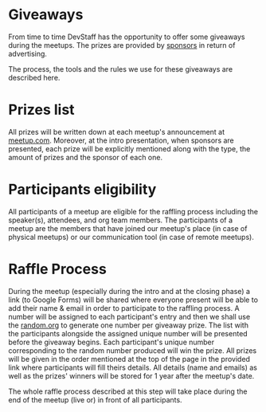 # Giveaways
From time to time DevStaff has the opportunity to offer some giveaways during the meetups. The prizes are provided by [sponsors](https://github.com/devstaff-crete/DevStaff-Heraklion/blob/master/Sponsors.md) in return of advertising.

The process, the tools and the rules we use for these giveaways are described here.

# Prizes list
All prizes will be written down at each meetup's announcement at [meetup.com](https://www.meetup.com/devstaff/). Moreover, at the intro presentation, when sponsors are presented, each prize will be explicitly mentioned along with the type, the amount of prizes and the sponsor of each one.

# Participants eligibility
All participants of a meetup are eligible for the raffling process including the speaker(s), attendees, and org team members. The participants of a meetup are the members that have joined our meetup's place (in case of physical meetups) or our communication tool (in case of remote meetups).

# Raffle Process
During the meetup (especially during the intro and at the closing phase) a link (to Google Forms) will be shared where everyone present will be able to add their name & email in order to participate to the raffling process. A number will be assigned to each participant's entry and then we shall use the [random.org](https://www.random.org/) to generate one number per giveaway prize. The list with the participants alongside the assigned unique number will be presented before the giveaway begins. Each participant's unique number corresponding to the random number produced will win the prize. All prizes will be given in the order mentioned at the top of the page in the provided link where participants will fill theirs details. All details (name and emails) as well as the prizes' winners will be stored for 1 year after the meetup's date.

The whole raffle process described at this step will take place during the end of the meetup (live or) in front of all participants.
